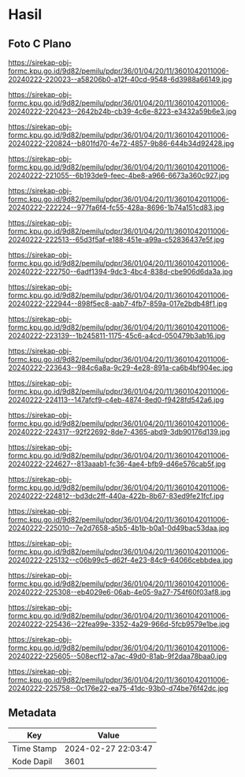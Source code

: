 # Hasil

## Foto C Plano

https://sirekap-obj-formc.kpu.go.id/9d82/pemilu/pdpr/36/01/04/20/11/3601042011006-20240222-220023--a58206b0-a12f-40cd-9548-6d3988a66149.jpg

https://sirekap-obj-formc.kpu.go.id/9d82/pemilu/pdpr/36/01/04/20/11/3601042011006-20240222-220423--2642b24b-cb39-4c6e-8223-e3432a59b6e3.jpg

https://sirekap-obj-formc.kpu.go.id/9d82/pemilu/pdpr/36/01/04/20/11/3601042011006-20240222-220824--b801fd70-4e72-4857-9b86-644b34d92428.jpg

https://sirekap-obj-formc.kpu.go.id/9d82/pemilu/pdpr/36/01/04/20/11/3601042011006-20240222-221055--6b193de9-feec-4be8-a966-6673a360c927.jpg

https://sirekap-obj-formc.kpu.go.id/9d82/pemilu/pdpr/36/01/04/20/11/3601042011006-20240222-222224--977fa6f4-fc55-428a-8696-1b74a151cd83.jpg

https://sirekap-obj-formc.kpu.go.id/9d82/pemilu/pdpr/36/01/04/20/11/3601042011006-20240222-222513--65d3f5af-e188-451e-a99a-c52836437e5f.jpg

https://sirekap-obj-formc.kpu.go.id/9d82/pemilu/pdpr/36/01/04/20/11/3601042011006-20240222-222750--6adf1394-9dc3-4bc4-838d-cbe906d6da3a.jpg

https://sirekap-obj-formc.kpu.go.id/9d82/pemilu/pdpr/36/01/04/20/11/3601042011006-20240222-222944--898f5ec8-aab7-4fb7-859a-017e2bdb48f1.jpg

https://sirekap-obj-formc.kpu.go.id/9d82/pemilu/pdpr/36/01/04/20/11/3601042011006-20240222-223139--1b245811-1175-45c6-a4cd-050479b3ab16.jpg

https://sirekap-obj-formc.kpu.go.id/9d82/pemilu/pdpr/36/01/04/20/11/3601042011006-20240222-223643--984c6a8a-9c29-4e28-891a-ca6b4bf904ec.jpg

https://sirekap-obj-formc.kpu.go.id/9d82/pemilu/pdpr/36/01/04/20/11/3601042011006-20240222-224113--147afcf9-c4eb-4874-8ed0-f9428fd542a6.jpg

https://sirekap-obj-formc.kpu.go.id/9d82/pemilu/pdpr/36/01/04/20/11/3601042011006-20240222-224317--92f22692-8de7-4365-abd9-3db90176d139.jpg

https://sirekap-obj-formc.kpu.go.id/9d82/pemilu/pdpr/36/01/04/20/11/3601042011006-20240222-224627--813aaab1-fc36-4ae4-bfb9-d46e576cab5f.jpg

https://sirekap-obj-formc.kpu.go.id/9d82/pemilu/pdpr/36/01/04/20/11/3601042011006-20240222-224812--bd3dc2ff-440a-422b-8b67-83ed9fe21fcf.jpg

https://sirekap-obj-formc.kpu.go.id/9d82/pemilu/pdpr/36/01/04/20/11/3601042011006-20240222-225010--7e2d7658-a5b5-4b1b-b0a1-0d49bac53daa.jpg

https://sirekap-obj-formc.kpu.go.id/9d82/pemilu/pdpr/36/01/04/20/11/3601042011006-20240222-225132--c06b99c5-d62f-4e23-84c9-64066cebbdea.jpg

https://sirekap-obj-formc.kpu.go.id/9d82/pemilu/pdpr/36/01/04/20/11/3601042011006-20240222-225308--eb4029e6-06ab-4e05-9a27-754f60f03af8.jpg

https://sirekap-obj-formc.kpu.go.id/9d82/pemilu/pdpr/36/01/04/20/11/3601042011006-20240222-225436--22fea99e-3352-4a29-966d-5fcb9579e1be.jpg

https://sirekap-obj-formc.kpu.go.id/9d82/pemilu/pdpr/36/01/04/20/11/3601042011006-20240222-225605--508ecf12-a7ac-49d0-81ab-9f2daa78baa0.jpg

https://sirekap-obj-formc.kpu.go.id/9d82/pemilu/pdpr/36/01/04/20/11/3601042011006-20240222-225758--0c176e22-ea75-41dc-93b0-d74be76f42dc.jpg


## Metadata

| Key        | Value               |
| ---------- | ------------------- |
| Time Stamp | 2024-02-27 22:03:47 |
| Kode Dapil | 3601                |



